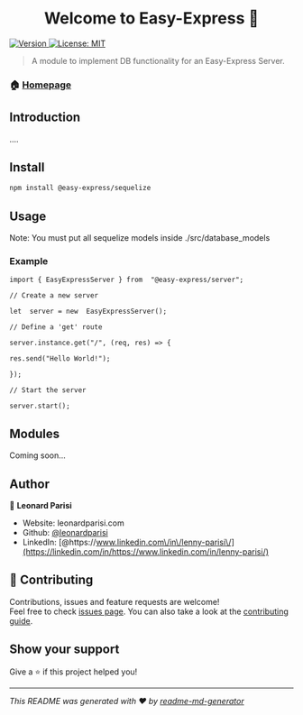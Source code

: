 <h1 align="center">Welcome to Easy-Express 👋</h1>
<p>
  <a href="https://www.npmjs.com/package/@easy-express/server" target="_blank">
    <img alt="Version" src="https://img.shields.io/npm/v/@easy-express/server.svg">
  </a>
  <a href="#" target="_blank">
    <img alt="License: MIT" src="https://img.shields.io/badge/License-MIT-yellow.svg" />
  </a>
</p>

> A module to implement DB functionality for an Easy-Express Server.

### 🏠 [Homepage](https://github.com/leonardparisi/easy-express-server#readme)

## Introduction

....

## Install

```sh
npm install @easy-express/sequelize
```

## Usage

Note: You must put all sequelize models inside ./src/database_models

### Example

    import { EasyExpressServer } from  "@easy-express/server";

    // Create a new server

    let  server = new  EasyExpressServer();

    // Define a 'get' route

    server.instance.get("/", (req, res) => {

    res.send("Hello World!");

    });

    // Start the server

    server.start();

## Modules

Coming soon...

## Author

👤 **Leonard Parisi**

- Website: leonardparisi.com
- Github: [@leonardparisi](https://github.com/leonardparisi)
- LinkedIn: [@https:\/\/www.linkedin.com\/in\/lenny-parisi\/](https://linkedin.com/in/https://www.linkedin.com/in/lenny-parisi/)

## 🤝 Contributing

Contributions, issues and feature requests are welcome!<br />Feel free to check [issues page](https://github.com/leonardparisi/easy-express-server/issues). You can also take a look at the [contributing guide](ssh://git@github.com:leonardparisi/easy-express-sequelize/blob/master/CONTRIBUTING.md).

## Show your support

Give a ⭐️ if this project helped you!

---

_This README was generated with ❤️ by [readme-md-generator](https://github.com/kefranabg/readme-md-generator)_
